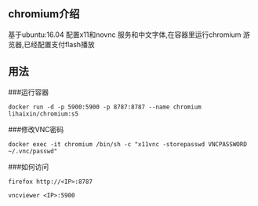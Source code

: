 ## chromium介绍

基于ubuntu:16.04 配置x11和novnc 服务和中文字体,在容器里运行chromium 游览器,已经配置支付flash播放

## 用法

###运行容器

	docker run -d -p 5900:5900 -p 8787:8787 --name chromium lihaixin/chromium:s5

###修改VNC密码

	docker exec -it chromium /bin/sh -c "x11vnc -storepasswd VNCPASSWORD ~/.vnc/passwd"


###如何访问

	firefox http://<IP>:8787

	vncviewer <IP>:5900


